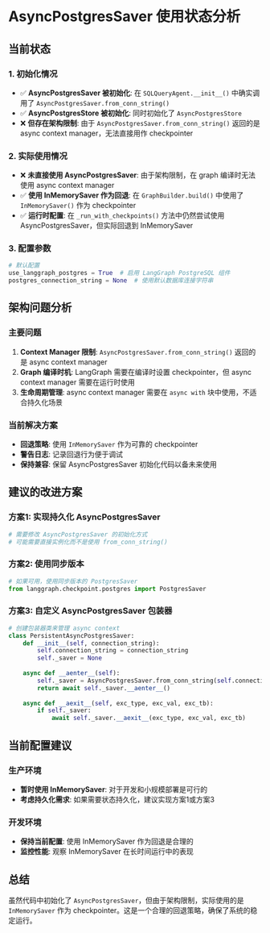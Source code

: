 # AsyncPostgresSaver 使用状态分析

## 当前状态

### 1. 初始化情况
- ✅ **AsyncPostgresSaver 被初始化**: 在 `SQLQueryAgent.__init__()` 中确实调用了 `AsyncPostgresSaver.from_conn_string()`
- ✅ **AsyncPostgresStore 被初始化**: 同时初始化了 `AsyncPostgresStore`
- ❌ **但存在架构限制**: 由于 `AsyncPostgresSaver.from_conn_string()` 返回的是 async context manager，无法直接用作 checkpointer

### 2. 实际使用情况
- ❌ **未直接使用 AsyncPostgresSaver**: 由于架构限制，在 graph 编译时无法使用 async context manager
- ✅ **使用 InMemorySaver 作为回退**: 在 `GraphBuilder.build()` 中使用了 `InMemorySaver()` 作为 checkpointer
- ✅ **运行时配置**: 在 `_run_with_checkpoints()` 方法中仍然尝试使用 AsyncPostgresSaver，但实际回退到 InMemorySaver

### 3. 配置参数
```python
# 默认配置
use_langgraph_postgres = True  # 启用 LangGraph PostgreSQL 组件
postgres_connection_string = None  # 使用默认数据库连接字符串
```

## 架构问题分析

### 主要问题
1. **Context Manager 限制**: `AsyncPostgresSaver.from_conn_string()` 返回的是 async context manager
2. **Graph 编译时机**: LangGraph 需要在编译时设置 checkpointer，但 async context manager 需要在运行时使用
3. **生命周期管理**: async context manager 需要在 `async with` 块中使用，不适合持久化场景

### 当前解决方案
- **回退策略**: 使用 `InMemorySaver` 作为可靠的 checkpointer
- **警告日志**: 记录回退行为便于调试
- **保持兼容**: 保留 AsyncPostgresSaver 初始化代码以备未来使用

## 建议的改进方案

### 方案1: 实现持久化 AsyncPostgresSaver
```python
# 需要修改 AsyncPostgresSaver 的初始化方式
# 可能需要直接实例化而不是使用 from_conn_string()
```

### 方案2: 使用同步版本
```python
# 如果可用，使用同步版本的 PostgresSaver
from langgraph.checkpoint.postgres import PostgresSaver
```

### 方案3: 自定义 AsyncPostgresSaver 包装器
```python
# 创建包装器类来管理 async context
class PersistentAsyncPostgresSaver:
    def __init__(self, connection_string):
        self.connection_string = connection_string
        self._saver = None
    
    async def __aenter__(self):
        self._saver = AsyncPostgresSaver.from_conn_string(self.connection_string)
        return await self._saver.__aenter__()
    
    async def __aexit__(self, exc_type, exc_val, exc_tb):
        if self._saver:
            await self._saver.__aexit__(exc_type, exc_val, exc_tb)
```

## 当前配置建议

### 生产环境
- **暂时使用 InMemorySaver**: 对于开发和小规模部署是可行的
- **考虑持久化需求**: 如果需要状态持久化，建议实现方案1或方案3

### 开发环境
- **保持当前配置**: 使用 InMemorySaver 作为回退是合理的
- **监控性能**: 观察 InMemorySaver 在长时间运行中的表现

## 总结

虽然代码中初始化了 `AsyncPostgresSaver`，但由于架构限制，实际使用的是 `InMemorySaver` 作为 checkpointer。这是一个合理的回退策略，确保了系统的稳定运行。